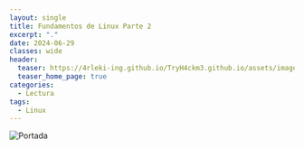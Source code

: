 ```yaml
---
layout: single
title: Fundamentos de Linux Parte 2
excerpt: "."
date: 2024-06-29
classes: wide
header:
  teaser: https://4rleki-ing.github.io/TryH4ckm3.github.io/assets/images/Linux-2/Linux.png
  teaser_home_page: true
categories:
  - Lectura
tags:
  - Linux
---
```


![Portada](https://4rleki-ing.github.io/TryH4ckm3.github.io/assets/images/Linux-1/Portada.jpg)


